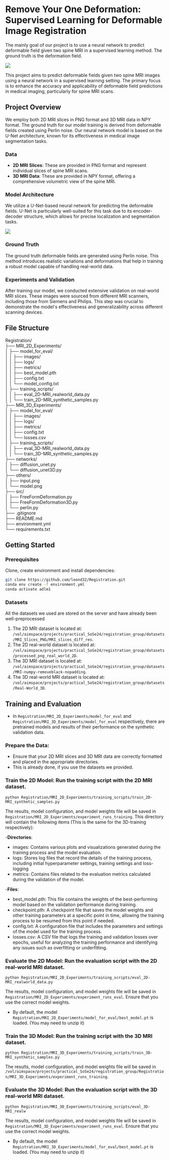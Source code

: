 # Remove Your One Deformation: Supervised Learning for Deformable Image Registration


The mainly goal of our project is to use a neural network to predict deformable field given two spine MRI in a supervised learning method.  The ground truth is the deformation field. 

![](./others/input.png)

This project aims to predict deformable fields given two spine MRI images using a neural network in a supervised learning setting. The primary focus is to enhance the accuracy and applicability of deformable field predictions in medical imaging, particularly for spine MRI scans.

## Project Overview

We employ both 2D MRI slices in PNG format and 3D MRI data in NPY format. The ground truth for our model training is derived from deformable fields created using Perlin noise. Our neural network model is based on the U-Net architecture, known for its effectiveness in medical image segmentation tasks.

### Data

- **2D MRI Slices**: These are provided in PNG format and represent individual slices of spine MRI scans.
- **3D MRI Data**: These are provided in NPY format, offering a comprehensive volumetric view of the spine MRI.

### Model Architecture

We utilize a U-Net-based neural network for predicting the deformable fields. U-Net is particularly well-suited for this task due to its encoder-decoder structure, which allows for precise localization and segmentation tasks.

![](./others/model.png)

### Ground Truth

The ground truth deformable fields are generated using Perlin noise. This method introduces realistic variations and deformations that help in training a robust model capable of handling real-world data.

### Experiments and Validation

After training our model, we conducted extensive validation on real-world MRI slices. These images were sourced from different MRI scanners, including those from Siemens and Philips. This step was crucial to demonstrate the model's effectiveness and generalizability across different scanning devices.
## File Structure

Registration/<br/>
├── MRI_2D_Experiments/<br/>
│   ├── model_for_eval/<br/>
│   │   ├── images/<br/>
│   │   ├── logs/<br/>
│   │   ├── metrics/<br/>
│   │   ├── best_model.pth<br/>
│   │   ├── config.txt<br/>
│   │   └── model_config.txt<br/>
│   ├── training_scripts/<br/>
│   │   ├── eval_2D-MRI_realworld_data.py<br/>
│   │   └── train_2D-MRI_synthetic_samples.py<br/>
├── MRI_3D_Experiments/<br/>
│   ├── model_for_eval/<br/>
│   │   ├── images/<br/>
│   │   ├── logs/<br/>
│   │   ├── metrics/<br/>
│   │   ├── config.txt<br/>
│   │   └── losses.csv<br/>
│   ├── training_scripts/<br/>
│   │   ├── eval_3D-MRI_realworld_data.py<br/>
│   │   └── train_3D-MRI_synthetic_samples.py<br/>
├── networks/<br/>
│   ├── diffusion_unet.py<br/>
│   └── diffusion_unet3D.py<br/>
├── others/<br/>
│   ├── input.png<br/>
│   └── model.png<br/>
├── src/<br/>
│   ├── FreeFormDeformation.py<br/>
│   ├── FreeFormDeformation3D.py<br/>
│   └── perlin.py<br/>
├── .gitignore<br/>
├── README.md<br/>
├── environment.yml<br/>
└── requirements.txt<br/>

## Getting Started

### Prerequisites

Clone, create environment and install dependencies:

```bash
git clone https://github.com/leond32/Registration.git
conda env create -f environment.yml
conda activate adlm1
```

### **Datasets**

All the datasets we used are stored on the server and have already been well-preprocessed

1. The 2D MRI dataset is located at: `/vol/aimspace/projects/practical_SoSe24/registration_group/datasets/MRI_Slices_PNG/MRI_slices_diff_res`.
2. The 2D real-world dataset is located at: `/vol/aimspace/projects/practical_SoSe24/registration_group/datasets/processed_png_real_world_2D`.
3. The 3D MRI dataset is located at: `/vol/aimspace/projects/practical_SoSe24/registration_group/datasets/MRI-numpy-removeblack-nopadding`.
4. The 3D real-world MRI dataset is located at: `/vol/aimspace/projects/practical_SoSe24/registration_group/datasets/Real-World_3D`.

## **Training and Evaluation**

- In `Registration/MRI_2D_Experiments/model_for_eval` and `Registration/MRI_3D_Experiments/model_for_eval` respectively, there are pretrained models and results of their performance on the synthetic validation data.

### **Prepare the Data**: 
- Ensure that your 2D MRI slices and 3D MRI data are correctly formatted and placed in the appropriate directories.
- This is already done, if you use the datasets we provided.

### **Train the 2D Model**: Run the training script with the 2D MRI dataset.
    
    
    python Registration/MRI_2D_Experiments/training_scripts/train_2D-MRI_synthetic_samples.py
    
The results, model configuration, and model weights file will be saved in `Registration/MRI_2D_Experiments/experiment_runs_training`. This directory will contain the following items (This is the same for the 3D-training respectively):

-**Directories**:
- images: Contains various plots and visualizations generated during the training process and the model evaluation.
- logs: Stores log files that record the details of the training process, including initial hyperparameter settings, training settings and loss-logging
- metrics: Contains files related to the evaluation metrics calculated during the validation of the model.

-**Files**:
- best_model.pth: This file contains the weights of the best-performing model based on the validation performance during training.
- checkpoint.pth: A checkpoint file that saves the model weights and other training parameters at a specific point in time, allowing the training process to be resumed from this point if needed.
- config.txt: A configuration file that includes the parameters and settings of the model used for the training process.
- losses.csv: A CSV file that logs the training and validation losses over epochs, useful for analyzing the training performance and identifying any issues such as overfitting or underfitting.

### **Evaluate the 2D Model**: Run the evaluation script with the 2D real-world MRI dataset. 

    
    python Registration/MRI_2D_Experiments/training_scripts/eval_2D-MRI_realworld_data.py
    
The results, model configuration, and model weights file will be saved in `Registration/MRI_2D_Experiments/experiment_runs_eval`. Ensure that you use the correct model weights.
- By default, the model `Registration/MRI_2D_Experiments/model_for_eval/best_model.pt` is loaded. (You may need to unzip it)


### **Train the 3D Model**: Run the training script with the 3D MRI dataset. 
    
    
    python Registration/MRI_3D_Experiments/training_scripts/train_3D-MRI_synthetic_samples.py

The results, model configuration, and model weights file will be saved in `/vol/aimspace/projects/practical_SoSe24/registration_group/Registration/MRI_3D_Experiments/experiment_runs_training`.


### **Evaluate the 3D Model**: Run the evaluation script with the 3D real-world MRI dataset. 
    
    
    python Registration/MRI_3D_Experiments/training_scripts/eval_3D-MRI_realw

The results, model configuration, and model weights file will be saved in `Registration/MRI_3D_Experiments/experiment_runs_eval`. Ensure that you use the correct model weights.
- By default, the model `Registration/MRI_3D_Experiments/model_for_eval/best_model.pt` is loaded. (You may need to unzip it)
